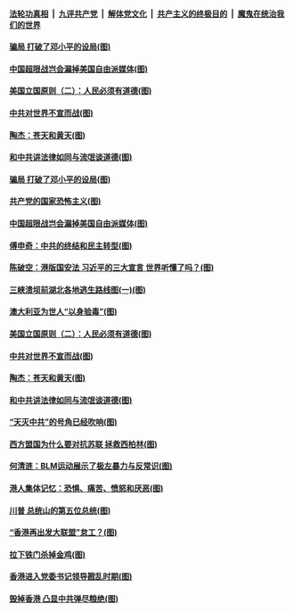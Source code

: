 

####  [法轮功真相](../../../../basic/blob/master/README.md?t=07080202) &nbsp;|&nbsp; [九评共产党](../../../../9ping.md/blob/master/README.md?t=07080202) &nbsp;|&nbsp; [解体党文化](../../../../jtdwh.md/blob/master/README.md?t=07080202)  &nbsp;|&nbsp; [共产主义的终极目的](../../../../gczydzjmd.md/blob/master/README.md?t=07080202) &nbsp;|&nbsp; [魔鬼在统治我们的世界](../../../../mgztzwmdsj.md/blob/master/README.md?t=07080202) 

#### [骗局 打破了邓小平的设局(图)](../pages/p4/938926.md?t=07080202) 

#### [中国超限战岂会漏掉美国自由派媒体(图)](../pages/p4/938909.md?t=07080202) 

#### [美国立国原则（二）：人民必须有道德(图)](../pages/p4/938881.md?t=07080202) 

#### [中共对世界不宣而战(图)](../pages/p4/938776.md?t=07080202) 

#### [陶杰：苍天和黄天(图)](../pages/p4/938772.md?t=07080202) 

#### [和中共讲法律如同与流氓谈道德(图)](../pages/p4/938769.md?t=07080202) 

#### [骗局 打破了邓小平的设局(图)](../pages/p4/938926.md?t=07080202) 

#### [共产党的国家恐怖主义(图)](../pages/p4/938914.md?t=07080202) 

#### [中国超限战岂会漏掉美国自由派媒体(图)](../pages/p4/938909.md?t=07080202) 

#### [傅申奇：中共的终结和民主转型(图)](../pages/p4/938904.md?t=07080202) 

#### [陈破空：港版国安法 习近平的三大宣言 世界听懂了吗？(图)](../pages/p4/938903.md?t=07080202) 

#### [三峡溃坝前湖北各地逃生路线图(一)(图)](../pages/p4/938899.md?t=07080202) 

#### [澳大利亚为世人“以身验毒”(图)](../pages/p4/938894.md?t=07080202) 

#### [美国立国原则（二）：人民必须有道德(图)](../pages/p4/938881.md?t=07080202) 

#### [中共对世界不宣而战(图)](../pages/p4/938776.md?t=07080202) 

#### [陶杰：苍天和黄天(图)](../pages/p4/938772.md?t=07080202) 

#### [和中共讲法律如同与流氓谈道德(图)](../pages/p4/938769.md?t=07080202) 

#### [“天灭中共”的号角已经吹响(图)](../pages/p4/938768.md?t=07080202) 

#### [西方盟国为什么要对抗苏联 拯救西柏林(图)](../pages/p4/938774.md?t=07080202) 

#### [何清涟：BLM运动展示了极左暴力与反常识(图)](../pages/p4/938770.md?t=07080202) 

#### [港人集体记忆：恐惧、痛苦、愤怒和厌恶(图)](../pages/p4/938710.md?t=07080202) 

#### [川普 总统山的第五位总统(图)](../pages/p4/938647.md?t=07080202) 

#### [“香港再出发大联盟”怠工？(图)](../pages/p4/938701.md?t=07080202) 

#### [拉下铁门杀掉金鸡(图)](../pages/p4/938671.md?t=07080202) 

#### [香港进入党委书记领导戡乱时期(图)](../pages/p4/938667.md?t=07080202) 

#### [毁掉香港 凸显中共弹尽粮绝(图)](../pages/p4/938674.md?t=07080202) 

